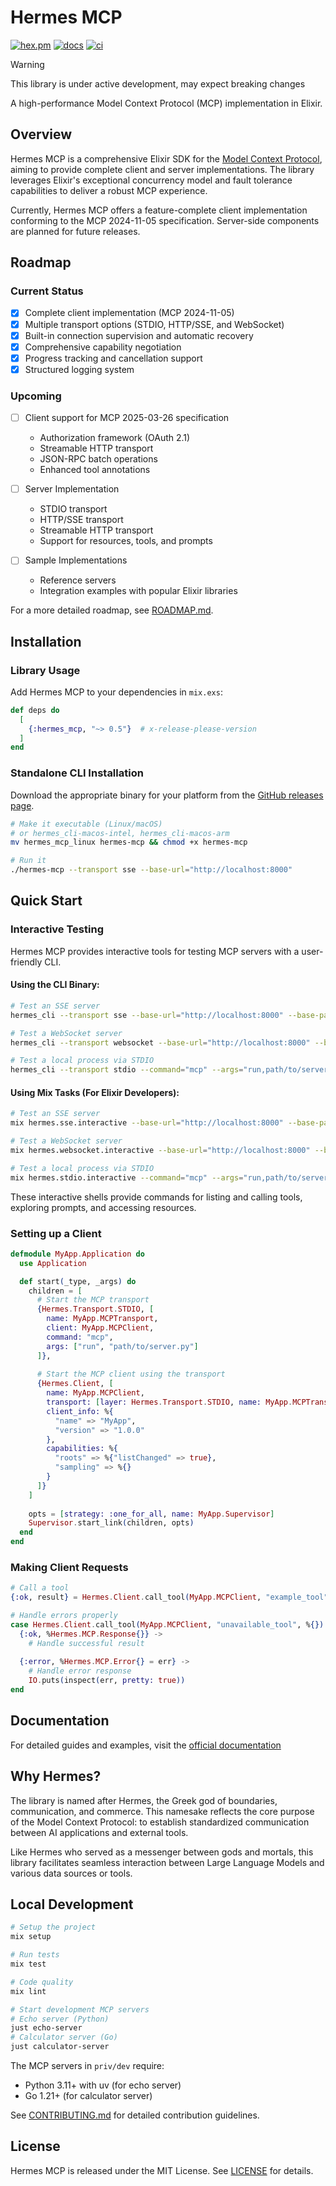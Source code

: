 # Hermes MCP

[![hex.pm](https://img.shields.io/hexpm/v/hermes_mcp.svg)](https://hex.pm/packages/hermes_mcp)
[![docs](https://img.shields.io/badge/hex-docs-blue.svg)](https://hexdocs.pm/hermes_mcp)
[![ci](https://github.com/cloudwalk/hermes-mcp/actions/workflows/ci.yml/badge.svg)](https://github.com/cloudwalk/hermes-mcp/actions/workflows/ci.yml)

> [!WARNING]
>
> This library is under active development, may expect breaking changes

A high-performance Model Context Protocol (MCP) implementation in Elixir.

## Overview

Hermes MCP is a comprehensive Elixir SDK for the [Model Context Protocol](https://spec.modelcontextprotocol.io/), aiming to provide complete client and server implementations. The library leverages Elixir's exceptional concurrency model and fault tolerance capabilities to deliver a robust MCP experience.

Currently, Hermes MCP offers a feature-complete client implementation conforming to the MCP 2024-11-05 specification. Server-side components are planned for future releases.

## Roadmap

### Current Status

- [x] Complete client implementation (MCP 2024-11-05)
- [x] Multiple transport options (STDIO, HTTP/SSE, and WebSocket)
- [x] Built-in connection supervision and automatic recovery
- [x] Comprehensive capability negotiation
- [x] Progress tracking and cancellation support
- [x] Structured logging system

### Upcoming

- [ ] Client support for MCP 2025-03-26 specification
  - Authorization framework (OAuth 2.1)
  - Streamable HTTP transport
  - JSON-RPC batch operations
  - Enhanced tool annotations

- [ ] Server Implementation
  - STDIO transport
  - HTTP/SSE transport
  - Streamable HTTP transport
  - Support for resources, tools, and prompts

- [ ] Sample Implementations
  - Reference servers
  - Integration examples with popular Elixir libraries

For a more detailed roadmap, see [ROADMAP.md](./ROADMAP.md).

## Installation

### Library Usage

Add Hermes MCP to your dependencies in `mix.exs`:

```elixir
def deps do
  [
    {:hermes_mcp, "~> 0.5"}  # x-release-please-version
  ]
end
```

### Standalone CLI Installation

Download the appropriate binary for your platform from the [GitHub releases page](https://github.com/cloudwalk/hermes-mcp/releases).

```bash
# Make it executable (Linux/macOS)
# or hermes_cli-macos-intel, hermes_cli-macos-arm
mv hermes_mcp_linux hermes-mcp && chmod +x hermes-mcp

# Run it
./hermes-mcp --transport sse --base-url="http://localhost:8000"
```

## Quick Start

### Interactive Testing

Hermes MCP provides interactive tools for testing MCP servers with a user-friendly CLI.

#### Using the CLI Binary:

```bash
# Test an SSE server
hermes_cli --transport sse --base-url="http://localhost:8000" --base-path="/mcp"

# Test a WebSocket server
hermes_cli --transport websocket --base-url="http://localhost:8000" --base-path="/mcp" --ws-path="/ws"

# Test a local process via STDIO
hermes_cli --transport stdio --command="mcp" --args="run,path/to/server.py"
```

#### Using Mix Tasks (For Elixir Developers):

```bash
# Test an SSE server
mix hermes.sse.interactive --base-url="http://localhost:8000" --base-path="/mcp"

# Test a WebSocket server
mix hermes.websocket.interactive --base-url="http://localhost:8000" --base-path="/mcp" --ws-path="/ws"

# Test a local process via STDIO
mix hermes.stdio.interactive --command="mcp" --args="run,path/to/server.py"
```

These interactive shells provide commands for listing and calling tools, exploring prompts, and accessing resources.

### Setting up a Client

```elixir
defmodule MyApp.Application do
  use Application

  def start(_type, _args) do
    children = [
      # Start the MCP transport
      {Hermes.Transport.STDIO, [
        name: MyApp.MCPTransport,
        client: MyApp.MCPClient, 
        command: "mcp",
        args: ["run", "path/to/server.py"]
      ]},
      
      # Start the MCP client using the transport
      {Hermes.Client, [
        name: MyApp.MCPClient,
        transport: [layer: Hermes.Transport.STDIO, name: MyApp.MCPTransport],
        client_info: %{
          "name" => "MyApp",
          "version" => "1.0.0"
        },
        capabilities: %{
          "roots" => %{"listChanged" => true},
          "sampling" => %{}
        }
      ]}
    ]
    
    opts = [strategy: :one_for_all, name: MyApp.Supervisor]
    Supervisor.start_link(children, opts)
  end
end
```

### Making Client Requests

```elixir
# Call a tool
{:ok, result} = Hermes.Client.call_tool(MyApp.MCPClient, "example_tool", %{"param" => "value"})

# Handle errors properly
case Hermes.Client.call_tool(MyApp.MCPClient, "unavailable_tool", %{}) do
  {:ok, %Hermes.MCP.Response{}} ->
    # Handle successful result
    
  {:error, %Hermes.MCP.Error{} = err} ->
    # Handle error response
    IO.puts(inspect(err, pretty: true))
end
```

## Documentation

For detailed guides and examples, visit the [official documentation](https://hexdocs.pm/hermes_mcp)

## Why Hermes?

The library is named after Hermes, the Greek god of boundaries, communication, and commerce. This namesake reflects the core purpose of the Model Context Protocol: to establish standardized communication between AI applications and external tools.

Like Hermes who served as a messenger between gods and mortals, this library facilitates seamless interaction between Large Language Models and various data sources or tools.

## Local Development

```bash
# Setup the project
mix setup

# Run tests
mix test

# Code quality
mix lint

# Start development MCP servers
# Echo server (Python)
just echo-server
# Calculator server (Go)
just calculator-server
```

The MCP servers in `priv/dev` require:
- Python 3.11+ with uv (for echo server)
- Go 1.21+ (for calculator server)

See [CONTRIBUTING.md](./CONTRIBUTING.md) for detailed contribution guidelines.

## License

Hermes MCP is released under the MIT License. See [LICENSE](./LICENSE) for details.
